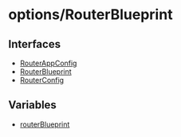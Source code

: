 # options/RouterBlueprint

## Interfaces

- [RouterAppConfig](interfaces/RouterAppConfig.md)
- [RouterBlueprint](interfaces/RouterBlueprint.md)
- [RouterConfig](interfaces/RouterConfig.md)

## Variables

- [routerBlueprint](variables/routerBlueprint.md)
